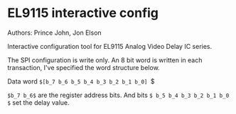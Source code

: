 # EL9115 interactive config


Authors: Prince John, Jon Elson

Interactive configuration tool for EL9115 Analog Video Delay IC series.  


The SPI configuration is write only. An 8 bit word is written in each transaction, I've specified the word structure below.

 Data word `$[b_7 b_6 b_5 b_4 b_3 b_2 b_1 b_0] `$

 `$b_7 b_6$` are the register address bits. And bits `$ b_5 b_4 b_3 b_2 b_1 b_0 $` set the delay value. 
